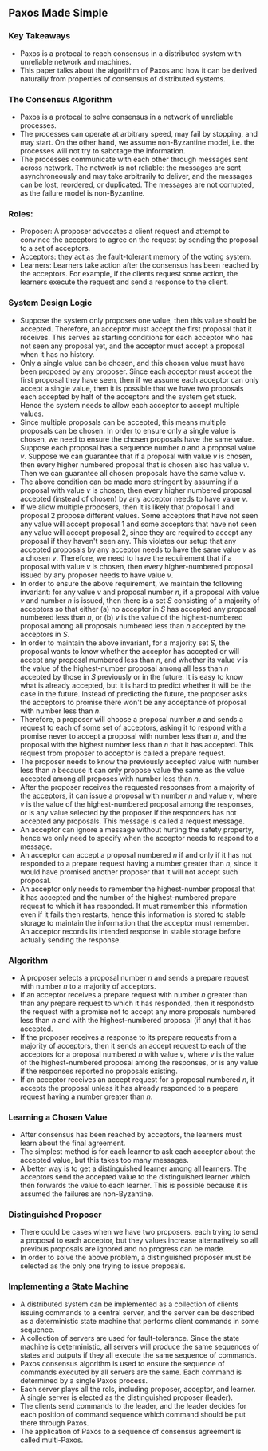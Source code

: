 ## Paxos Made Simple

### Key Takeaways

- Paxos is a protocal to reach consensus in a distributed system with unreliable network and machines.
- This paper talks about the algorithm of Paxos and how it can be derived naturally from properties of consensus of distributed systems.


### The Consensus Algorithm

- Paxos is a protocal to solve consensus in a network of unreliable processes.
- The processes can operate at arbitrary speed, may fail by stopping, and may start. On the other hand, we assume non-Byzantine model, i.e. the processes will not try to sabotage the information.
- The processes communicate with each other through messages sent across network. The network is not reliable: the messages are sent asynchroneously and may take arbitrarily to deliver, and the messages can be lost, reordered, or duplicated. The messages are not corrupted, as the failure model is non-Byzantine.

### Roles:

- Proposer: A proposer advocates a client request and attempt to convince the acceptors to agree on the request by sending the proposal to a set of acceptors.
- Acceptors: they act as the fault-tolerant memory of the voting system. 
- Learners: Learners take action after the consensus has been reached by the acceptors. For example, if the clients request some action, the learners execute the request and send a response to the client.


### System Design Logic

- Suppose the system only proposes one value, then this value should be accepted. Therefore, an acceptor must accept the first proposal that it receives. This serves as starting conditions for each acceptor who has not seen any proposal yet, and the acceptor must accept a proposal when it has no history.
- Only a single value can be chosen, and this chosen value must have been proposed by any proposer. Since each acceptor must accept the first proposal they have seen, then if we assume each acceptor can only accept a single value, then it is possible that we have two proposals each accepted by half of the acceptors and the system get stuck. Hence the system needs to allow each acceptor to accept multiple values.
- Since multiple proposals can be accepted, this means multiple proposals can be chosen. In order to ensure only a single value is chosen, we need to ensure the chosen proposals have the same value. Suppose each proposal has a sequence number $n$ and a proposal value $v$. Suppose we can guarantee that if a proposal with value $v$ is chosen, then every higher numbered proposal that is chosen also has value $v$. Then we can guarantee all chosen proposals have the same value $v$.
- The above condition can be made more stringent by assuming if a proposal with value $v$ is chosen, then every higher numbered proposal accepted (instead of chosen) by any acceptor needs to have value $v$.
- If we allow multiple proposers, then it is likely that proposal 1 and proposal 2 propose different values. Some acceptors that have not seen any value will accept proposal 1 and some acceptors that have not seen any value will accept proposal 2, since they are required to accept any proposal if they haven't seen any. This violates our setup that any accepted proposals by any acceptor needs to have the same value $v$ as a chosen $v$. Therefore, we need to have the requirement that if a proposal with value $v$ is chosen, then every higher-numbered proposal issued by any proposer needs to have value $v$.
- In order to ensure the above requirement, we maintain the following invariant: for any value $v$ and proposal number $n$, if a proposal with value $v$ and number $n$ is issued, then there is a set $S$ consisting of a majority of acceptors so that either (a) no acceptor in $S$ has accepted any proposal numbered less than $n$, or (b) $v$ is the value of the highest-numbered proposal among all proposals numbered less than $n$ accepted by the acceptors in $S$.
- In order to maintain the above invariant, for a majority set $S$, the proposal wants to know whether the acceptor has accepted or will accept any proposal numbered less than $n$, and whether its value $v$ is the value of the highest-number proposal among all less than $n$ accepted by those in $S$ previously or in the future. It is easy to know what is already accepted, but it is hard to predict whether it will be the case in the future. Instead of predicting the future, the proposer asks the acceptors to promise there won't be any acceptance of proposal with number less than $n$.
- Therefore, a proposer will choose a proposal number $n$ and sends a request to each of some set of acceptors, asking it to respond with a promise never to accept a proposal with number less than $n$, and the proposal with the highest number less than $n$ that it has accepted. This request from proposer to acceptor is called a prepare request.
- The proposer needs to know the previously accepted value with number less than $n$ because it can only propose value the same as the value accepted among all proposes with number less than $n$.
- After the proposer receives the requested responses from a majority of the acceptors, it can issue a proposal with number $n$ and value $v$, where $v$ is the value of the highest-numbered proposal among the responses, or is any value selected by the proposer if the responders has not accepted any proposals. This message is called a request message.
- An acceptor can ignore a message without hurting the safety property, hence we only need to specify when the acceptor needs to respond to a message.
- An acceptor can accept a proposal numbered $n$ if and only if it has not responded to a prepare request having a number greater than $n$, since it would have promised another proposer that it will not accept such proposal.
- An acceptor only needs to remember the highest-number proposal that it has accepted and the number of the highest-numbered prepare request to which it has responded. It must remember this information even if it fails then restarts, hence this information is stored to stable storage to maintain the information that the acceptor must remember. An acceptor records its intended response in stable storage before actually sending the response.


### Algorithm

- A proposer selects a proposal number $n$ and sends a prepare request with number $n$ to a majority of acceptors.
- If an acceptor receives a prepare request with number $n$ greater than than any prepare request to which it has responded, then it respondsto the request with a promise not to accept any more proposals numbered less than $n$ and with the highest-numbered proposal (if any) that it has accepted.
- If the proposer receives a response to its prepare requests from a majority of acceptors, then it sends an accept request to each of the acceptors for a proposal numbered $n$ with value $v$, where $v$ is the value of the highest-numbered proposal among the responses, or is any value if the responses reported no proposals existing.
- If an acceptor receives an accept request for a proposal numbered $n$, it accepts the proposal unless it has already responded to a prepare request having a number greater than $n$.


### Learning a Chosen Value

- After consensus has been reached by acceptors, the learners must learn about the final agreement.
- The simplest method is for each learner to ask each acceptor about the accepted value, but this takes too many messages.
- A better way is to get a distinguished learner among all learners. The acceptors send the accepted value to the distinguished learner which then forwards the value to each learner. This is possible because it is assumed the failures are non-Byzantine.


### Distinguished Proposer

- There could be cases when we have two proposers, each trying to send a proposal to each acceptor, but they values increase alternatively so all previous proposals are ignored and no progress can be made.
- In order to solve the above problem, a distinguished proposer must be selected as the only one trying to issue proposals.


### Implementing a State Machine

- A distributed system can be implemented as a collection of clients issuing commands to a central server, and the server can be described as a deterministic state machine that performs client commands in some sequence.
- A collection of servers are used for fault-tolerance. Since the state machine is deterministic, all servers will produce the same sequences of states and outputs if they all execute the same sequence of commands.
- Paxos consensus algorithm is used to ensure the sequence of commands executed by all servers are the same. Each command is determined by a single Paxos process.
- Each server plays all the rols, including proposer, acceptor, and learner. A single server is elected as the distinguished proposer (leader).
- The clients send commands to the leader, and the leader decides for each position of command sequence which command should be put there through Paxos.
- The application of Paxos to a sequence of consensus agreement is called multi-Paxos.


























